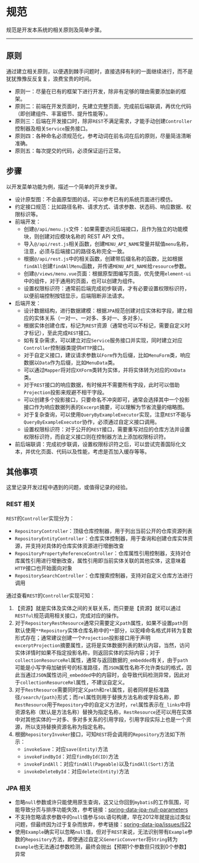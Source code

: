 规范
====

规范是开发本系统的相关原则及简单步骤。

---

## 原则

通过建立相关原则，以便遇到棘手问题时，直接选择有利的一面继续进行，而不是犹犹豫豫反反复复，浪费宝贵的时间。

- 原则一：尽量在已有的框架下进行开发，除非有足够的理由需要添加新的框架。
- 原则二：前端在开发页面时，先建立完整页面，完成前后端联调，再优化代码（即创建组件、丰富细节、提升性能等）。
- 原则三：后端在开发接口时，除非`REST`不满足需求，才能手动创建`Controller`控制器及相关`Service`服务接口。
- 原则四：各种命名必须规范化，参考动词在前名词在后的原则，尽量简洁清晰准确。
- 原则五：每次提交的代码，必须保证运行正常。

## 步骤

以开发菜单功能为例，描述一个简单的开发步骤。

- 设计原型图：不会画原型图的话，可以参考已有的系统页面进行模仿。
- 约定接口规范：比如路径名称、请求方式、请求参数、状态码、响应数据、权限标识等。
- 前端开发：
   - 创建`@/api/menu.js`文件：如果需要访问后端接口，且作为独立的功能模块，则创建对应模块名称的 REST API 文件。
   - 导入`@/api/rest.js`相关函数，创建`MENU_API_NAME`常量并赋值`menu`名称，注意，必须与后端接口的路径名称完全一致。
   - 根据`@/api/rest.js`中的相关函数，创建带后缀名称的函数，比如根据`findAll`创建`findAllMenu`函数，并传递`MENU_API_NAME`给`resource`参数。
   - 创建`@/views/menu.vue`页面：根据原型图编写页面，优先使用`element-ui`中的组件，对于通用的页面，也可以创建为组件。
   - 设置权限标识符：通常前后端完成初步联调，才有必要设置权限标识符，以便前端控制按钮显示，后端阻断非法请求。
- 后端开发：
  - 设计数据结构，进行数据建模：根据`JPA`规范创建对应实体和字段，建立相应的实体关系（一对一、一对多、多对一、多对多）。
  - 根据实体创建仓库，标记为`REST`资源（通常也可以不标记，需要自定义时才标记），至此完成`REST`接口。
  - 如有复杂需求，可以建立对应`Service`服务接口并实现，同时建立对应`Controller`控制器类提供`HTTP`接口。
  - 对于自定义接口，建议请求参数以`Form`作为后缀，比如`MenuForm`类，响应数据以`Data`作为后缀，比如`MenuData`类。
  - 可以通过`Mapper`将对应`XXForm`类转为实体，并将实体转为对应的`XXData`类。
  - 对于`REST`接口的响应数据，有时候并不需要所有字段，此时可以借助`Projection`投影来规避不相干字段。
  - 可以创建多个投影接口，只要命名不冲突即可，通常会选择其中一个投影接口作为响应数据列表的`Excerpt`摘要，可以理解为节省流量的缩略图。
  - 对于复杂查询，可以使用`QueryByExampleExecutor`实现，注意`REST`不能与`QueryByExampleExecutor`协作，必须通过自定义接口调用。
  - 设置权限标识符：对于公开的`REST`接口，需要重写对应的仓库方法并设置权限标识符，而自定义接口则在控制器方法上添加权限标识符。
- 前后端联调：完成初步联调，设置权限标识符之后，可以尝试完善国际化文本，并优化页面、代码以及性能，考虑是否加入缓存等等。

## 其他事项

这里记录开发过程中遇到的问题，或值得记录的经验。

### REST 相关

`REST`的`Controller`实现分为：

- `RepositoryController`：顶级仓库控制器，用于列出当前公开的仓库资源列表
- `RepositoryEntityController`：仓库实体控制器，用于查询和创建仓库实体资源，并支持对具体的仓库实体资源进行增删改查
- `RepositoryPropertyReferenceController`：仓库属性引用控制器，支持对仓库属性引用进行增删改查，属性引用即当前实体关联的其他实体，这意味着`HTTP`接口也开始面向对象
- `RepositorySearchController`：仓库搜索控制器，支持对自定义仓库方法进行调用

通过查看`REST`的`Controller`实现可知：

1. 【资源】就是实体及实体之间的关联关系，而只要是【资源】就可以通过`RESTful`规范调用相关接口，完成对应的操作。
2. 对于`RepositoryRestResource`通常只需要定义`path`属性，如果不设置`path`则默认使用`**Repository`实体仓库名称中的`**`部分，以驼峰命名格式并转为复数形式存在；通常建议创建一个`Projection`投影接口用于声明`excerptProjection`摘要属性，这将是实体数据列表的默认内容，当然，访问实体详情时如果不指定投影名称，则返回实体的实际内容；对于`collectionResourceRel`属性，通常与返回数据的`_embedded`有关，由于`path`可能是小写字母加破折号的标准路径，而`JSON`属性名称不允许类似的格式，因此当通过`JSON`属性访问`_embedded`中的内容时，会导致代码检测异常，因此对于`collectionResourceRel`属性，不建议自定义。
3. 对于`RestResource`需要同时定义`path`和`rel`属性，前者同样是标准路径`/search/{path}`形式；而`rel`属性则用于替换方法名称或字段名称，即`RestResource`用于`Repository`中的自定义方法时，`rel`属性表示在`_links`中将资源名称（默认是方法名称）替换为指定名称，`RestResource`还可以用在实体中对其他实体的一对多、多对多关系的引用字段，引用字段实际上也是一个资源，所以支持替换资源名称为指定名称。
4. 根据`RepositoryInvoker`接口，可知`REST`将会调用的`Repository`方法如下所示：
   - `invokeSave`：对应`save(Entity)`方法
   - `invokeFindById`：对应`findById(ID)`方法
   - `invokeFindAll`：对应`findAll(Pageable)`以及`findAll(Sort)`方法
   - `invokeDeleteById`：对应`delete(Entity)`方法

### JPA 相关

- 忽略`null`参数或许只能使用原生查询，这又让你回到`mybatis`的工作氛围，可能导致分页与排序功能失效，参考链接：[spring-data-jpa-null-parameters][1]
- 不支持忽略请求参数中的`null`值参与`SQL`语句构建，早在2012年就提出过类似问题，但最终因为过于复杂而放弃，参考链接：[spring-data-jpa/issues/622][2]
- 使用`Example`确实可以忽略`null`值，但对于`REST`来说，无法识别带有`Example`参数的`Repository`方法，即使通过自定义`GenericConverter`将`String`转为`Example`也无法通过参数检测，最终会抛出【预期1个参数但只找到0个参数】异常

[1]:https://www.baeldung.com/spring-data-jpa-null-parameters
[2]:https://github.com/spring-projects/spring-data-jpa/issues/622